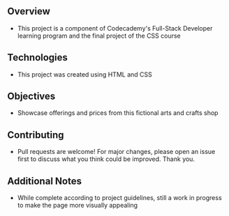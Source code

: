## Overview
* This project is a component of Codecademy's Full-Stack Developer learning program and the final project of the CSS course

## Technologies
* This project was created using HTML and CSS 

## Objectives 
* Showcase offerings and prices from this fictional arts and crafts shop

## Contributing
* Pull requests are welcome! For major changes, please open an issue first to discuss what you think could be improved. Thank you.

## Additional Notes
* While complete according to project guidelines, still a work in progress to make the page more visually appealing
